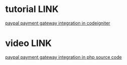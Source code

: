 # tutorial LINK #
[paypal payment gateway integration in codeigniter](http://webeasystep.com/blog/view_article/paypal_payment_gateway_integration_in_codeigniter)

# video LINK #
[paypal payment gateway integration in php source code](https://www.youtube.com/watch?v=Wx6W3_1LE5w)